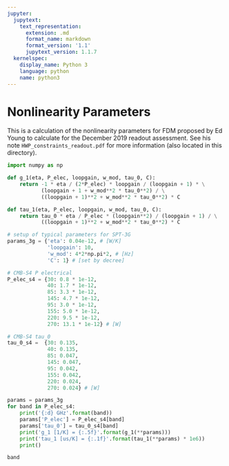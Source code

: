 ```yaml
---
jupyter:
  jupytext:
    text_representation:
      extension: .md
      format_name: markdown
      format_version: '1.1'
      jupytext_version: 1.1.7
  kernelspec:
    display_name: Python 3
    language: python
    name: python3
---
```


# Nonlinearity Parameters
This is a calculation of the nonlinearity parameters for FDM proposed by Ed Young to calculate for the December 2019 readout assessment. See his note `HWP_constraints_readout.pdf` for more information (also located in this directory).

```python
import numpy as np
```

```python
def g_1(eta, P_elec, loopgain, w_mod, tau_0, C):
    return -1 * eta / (2*P_elec) * loopgain / (loopgain + 1) * \
           (loopgain + 1 + w_mod**2 * tau_0**2) / \
           ((loopgain + 1)**2 + w_mod**2 * tau_0**2) * C

def tau_1(eta, P_elec, loopgain, w_mod, tau_0, C):
    return tau_0 * eta / P_elec * (loopgain**2) / (loopgain + 1) / \
           ((loopgain + 1)**2 + w_mod**2 * tau_0**2) * C
```

```python
# setup of typical parameters for SPT-3G
params_3g = {'eta': 0.04e-12, # [W/K]
             'loopgain': 10,
             'w_mod': 4*2*np.pi*2, # [Hz]
             'C': 1} # [set by decree]

# CMB-S4 P electrical
P_elec_s4 = {30: 0.8 * 1e-12,
             40: 1.7 * 1e-12,
             85: 3.3 * 1e-12,
             145: 4.7 * 1e-12,
             95: 3.0 * 1e-12,
             155: 5.0 * 1e-12,
             220: 9.5 * 1e-12,
             270: 13.1 * 1e-12} # [W]

# CMB-S4 tau_0
tau_0_s4 =  {30: 0.135,
             40: 0.135,
             85: 0.047,
             145: 0.047,
             95: 0.042,
             155: 0.042,
             220: 0.024,
             270: 0.024} # [W]
```

```python
params = params_3g
for band in P_elec_s4:
    print('{:d} GHz'.format(band))
    params['P_elec'] = P_elec_s4[band]
    params['tau_0'] = tau_0_s4[band]
    print('g_1 [1/K] = {:.5f}'.format(g_1(**params)))
    print('tau_1 [us/K] = {:.1f}'.format(tau_1(**params) * 1e6))
    print()
```

```python
band
```

```python

```
